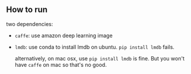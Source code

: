 ## How to run

two dependencies:

- `caffe`: use amazon deep learning image

- `lmdb`: use conda to install lmdb on ubuntu. `pip install lmdb` fails. 

  alternatively, on mac osx, use `pip install lmdb` is fine. But you won't have `caffe` on mac so that's no good.



